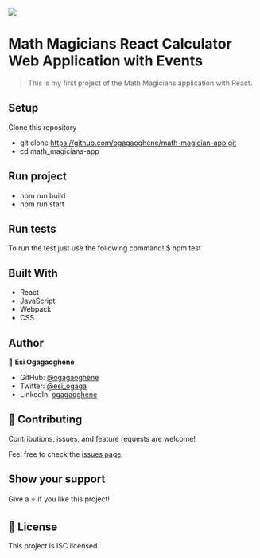 ![](https://img.shields.io/badge/Microverse-blueviolet)

# Math Magicians React Calculator Web Application with Events

> This is my first project of the Math Magicians application with React.

## Setup
Clone this repository
- git clone https://github.com/ogagaoghene/math-magician-app.git
- cd math_magicians-app

## Run project
- npm run build
- npm run start 

## Run tests
To run the test just use the following command!
$ npm test

## Built With
- React
- JavaScript
- Webpack
- CSS

## Author

👤 **Esi Ogagaoghene**

- GitHub: [@ogagaoghene](https://github.com/ogagaoghene)
- Twitter: [@esi_ogaga](https://twitter.com/esi_ogaga)
- LinkedIn: [ogagaoghene](https://linkedin.com/in/ogagaoghene-esi-7a478647)


## 🤝 Contributing

Contributions, issues, and feature requests are welcome!

Feel free to check the [issues page](../../issues/).

## Show your support

Give a ⭐️ if you like this project!

## 📝 License
This project is ISC licensed.
